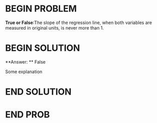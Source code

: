 # BEGIN PROBLEM

**True or False**:The slope of the regression line, when both variables are measured in original units, is never more than 1.

# BEGIN SOLUTION

**Answer: ** False

Some explanation

# END SOLUTION


# END PROB